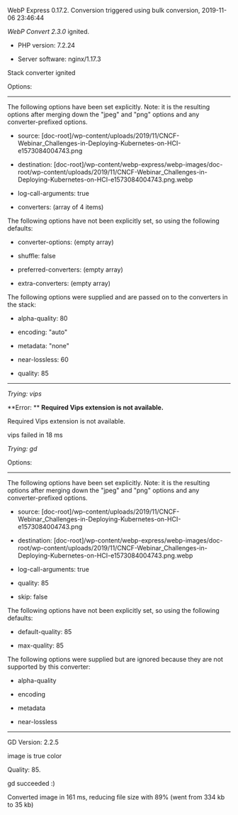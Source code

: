 WebP Express 0.17.2. Conversion triggered using bulk conversion, 2019-11-06 23:46:44

*WebP Convert 2.3.0*  ignited.
- PHP version: 7.2.24
- Server software: nginx/1.17.3

Stack converter ignited

Options:
------------
The following options have been set explicitly. Note: it is the resulting options after merging down the "jpeg" and "png" options and any converter-prefixed options.
- source: [doc-root]/wp-content/uploads/2019/11/CNCF-Webinar_Challenges-in-Deploying-Kubernetes-on-HCI-e1573084004743.png
- destination: [doc-root]/wp-content/webp-express/webp-images/doc-root/wp-content/uploads/2019/11/CNCF-Webinar_Challenges-in-Deploying-Kubernetes-on-HCI-e1573084004743.png.webp
- log-call-arguments: true
- converters: (array of 4 items)

The following options have not been explicitly set, so using the following defaults:
- converter-options: (empty array)
- shuffle: false
- preferred-converters: (empty array)
- extra-converters: (empty array)

The following options were supplied and are passed on to the converters in the stack:
- alpha-quality: 80
- encoding: "auto"
- metadata: "none"
- near-lossless: 60
- quality: 85
------------


*Trying: vips* 

**Error: ** **Required Vips extension is not available.** 
Required Vips extension is not available.
vips failed in 18 ms

*Trying: gd* 

Options:
------------
The following options have been set explicitly. Note: it is the resulting options after merging down the "jpeg" and "png" options and any converter-prefixed options.
- source: [doc-root]/wp-content/uploads/2019/11/CNCF-Webinar_Challenges-in-Deploying-Kubernetes-on-HCI-e1573084004743.png
- destination: [doc-root]/wp-content/webp-express/webp-images/doc-root/wp-content/uploads/2019/11/CNCF-Webinar_Challenges-in-Deploying-Kubernetes-on-HCI-e1573084004743.png.webp
- log-call-arguments: true
- quality: 85
- skip: false

The following options have not been explicitly set, so using the following defaults:
- default-quality: 85
- max-quality: 85

The following options were supplied but are ignored because they are not supported by this converter:
- alpha-quality
- encoding
- metadata
- near-lossless
------------

GD Version: 2.2.5
image is true color
Quality: 85. 
gd succeeded :)

Converted image in 161 ms, reducing file size with 89% (went from 334 kb to 35 kb)

